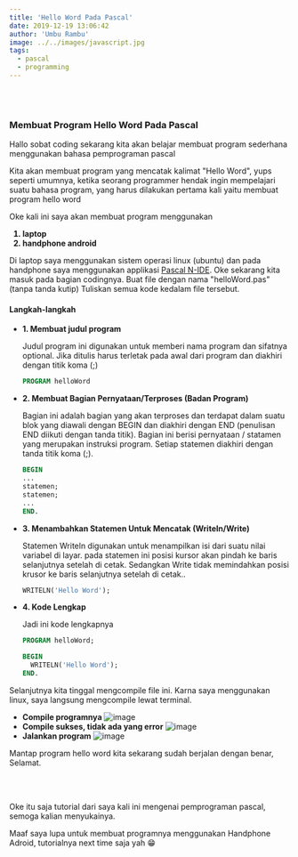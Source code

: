 ```yaml
---
title: 'Hello Word Pada Pascal'
date: 2019-12-19 13:06:42
author: 'Umbu Rambu'
image: ../../images/javascript.jpg
tags:
  - pascal
  - programming
---
```

<br><br>
<h3>Membuat Program Hello Word Pada Pascal</h3>

<p>Hallo sobat coding sekarang kita akan belajar membuat program sederhana menggunakan bahasa pemprograman pascal</p>
<p>Kita akan membuat program yang mencatak kalimat "Hello Word", yups seperti umumnya, ketika seorang programmer hendak ingin mempelajari suatu bahasa program, yang harus dilakukan pertama kali yaitu membuat program hello word</p>
<p>Oke kali ini saya akan membuat program menggunakan</p> 
<ol>
  <b><li>laptop</li></b>
  <b><li>handphone android</li></b>
</ol>


<p>Di laptop saya menggunakan sistem operasi linux (ubuntu) dan pada handphone saya menggunakan applikasi <a href="https://play.google.com/store/apps/details?id=com.duy.pascal.compiler&hl=in">Pascal N-IDE</a>. Oke sekarang kita masuk pada bagian codingnya. Buat file dengan nama "helloWord.pas" (tanpa tanda kutip)
Tuliskan semua kode kedalam file tersebut.</p>

<h4>Langkah-langkah</h4>
<ul>
  <b><li>1. Membuat judul program</li></b>
  <p>Judul program ini digunakan untuk memberi nama program dan sifatnya
optional. Jika ditulis harus terletak pada awal dari program dan diakhiri dengan titik
koma (;)</p>

``` pascal
PROGRAM helloWord
```  
  <b><li>2. Membuat Bagian Pernyataan/Terproses (Badan Program)</li></b>
  <p>Bagian ini adalah bagian yang akan terproses dan terdapat dalam suatu blok yang diawali dengan BEGIN dan diakhiri dengan END (penulisan END diikuti dengan tanda titik). Bagian ini berisi pernyataan / statamen yang merupakan instruksi program. Setiap statemen diakhiri dengan tanda titik koma (;).</p>

```pascal
BEGIN
...
statemen;
statemen;
...
END.
```

  <b><li>3. Menambahkan Statemen Untuk Mencatak  (Writeln/Write)</li></b>
  <p>Statemen Writeln digunakan untuk menampilkan isi dari suatu nilai variabel di layar. pada statemen ini posisi kursor akan pindah ke baris selanjutnya
setelah di cetak. Sedangkan Write tidak memindahkan posisi krusor ke baris selanjutnya setelah di cetak..</p>

```pascal
WRITELN('Hello Word');
```
  <b><li>4. Kode Lengkap</li></b>
  <p>Jadi ini kode lengkapnya</p>

  ```pascal
  PROGRAM helloWord;

  BEGIN
    WRITELN('Hello Word');
  END.
  ```
</ul>

<p>Selanjutnya kita tinggal mengcompile file ini. Karna saya menggunakan linux, saya langsung mengcompile lewat terminal.</p> 
<ul>
  <li>
    <b>Compile programnya</b>
    <img src="https://firebasestorage.googleapis.com/v0/b/unkriswina-informers.appspot.com/o/assets%2Fimg%2FScreenshot%20from%202020-01-07%2021-42-15.png?alt=media&token=254e4e69-fd05-48ba-b3dc-1687de753f4a" alt="image" class="img-fluid" />      
  </li>
  <li>
    <b>Compile sukses, tidak ada yang error</b>
    <img src="https://firebasestorage.googleapis.com/v0/b/unkriswina-informers.appspot.com/o/assets%2Fimg%2FScreenshot%20from%202020-01-07%2021-42-27.png?alt=media&token=ec60137e-e48c-43db-9849-162d3d09b6db" alt="image" class="img-fluid" />      
  </li>
  <li>
    <b>Jalankan program</b>
    <img src="https://firebasestorage.googleapis.com/v0/b/unkriswina-informers.appspot.com/o/assets%2Fimg%2FScreenshot%20from%202020-01-07%2021-42-57.png?alt=media&token=862b46fc-dc61-400d-b916-eea75ea3547f" alt="image" class="img-fluid" />        
  </li>
</ul>

<p>Mantap program hello word kita sekarang sudah berjalan dengan benar, Selamat.</p>
<br><br>
<p>Oke itu saja tutorial dari saya kali ini mengenai pemprograman pascal, semoga kalian menyukainya.</p>
<p>Maaf saya lupa untuk membuat programnya menggunakan Handphone Adroid, tutorialnya next time saja yah 😁</p>
